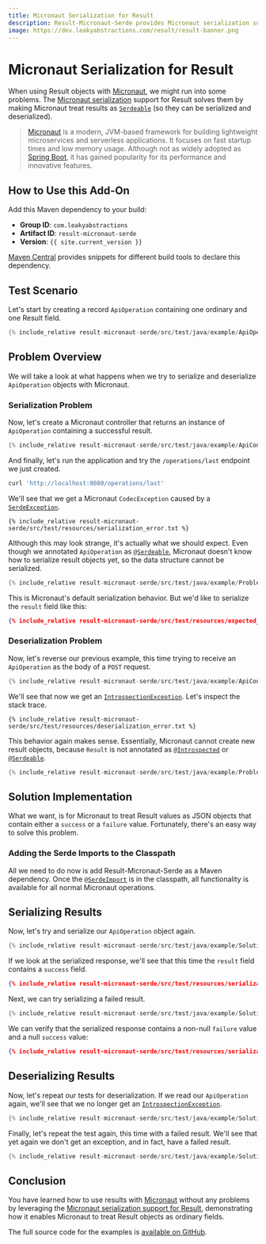 ```yaml
---
title: Micronaut Serialization for Result
description: Result-Micronaut-Serde provides Micronaut serialization support for Result objects
image: https://dev.leakyabstractions.com/result/result-banner.png
---
```


# Micronaut Serialization for Result

When using Result objects with [Micronaut][MICRONAUT], we might run into some problems. The
[Micronaut serialization][MICRONAUT_SERDE] support for Result solves them by making Micronaut treat results as
[`Serdeable`][SERDEABLE] (so they can be serialized and deserialized).

> [Micronaut][MICRONAUT] is a modern, JVM-based framework for building lightweight microservices and serverless
> applications. It focuses on fast startup times and low memory usage. Although not as widely adopted as
> [Spring Boot][SPRING_BOOT], it has gained popularity for its performance and innovative features.


## How to Use this Add-On

Add this Maven dependency to your build:

* **Group ID**: `com.leakyabstractions`
* **Artifact ID**: `result-micronaut-serde`
* **Version**: `{{ site.current_version }}`

[Maven Central][ARTIFACTS] provides snippets for different build tools to declare this dependency.


## Test Scenario

Let's start by creating a record `ApiOperation` containing one ordinary and one Result field.

```java
{% include_relative result-micronaut-serde/src/test/java/example/ApiOperation.java %}
```


## Problem Overview

We will take a look at what happens when we try to serialize and deserialize `ApiOperation` objects with Micronaut.


### Serialization Problem

Now, let's create a Micronaut controller that returns an instance of `ApiOperation` containing a successful result.

```java
{% include_relative result-micronaut-serde/src/test/java/example/ApiController.java fragment="get_endpoint" %}
```

And finally, let's run the application and try the `/operations/last` endpoint we just created.

```bash
curl 'http://localhost:8080/operations/last'
```

We'll see that we get a Micronaut `CodecException` caused by a [`SerdeException`][SERDE_EXCEPTION].

```
{% include_relative result-micronaut-serde/src/test/resources/serialization_error.txt %}
```

Although this may look strange, it's actually what we should expect. Even though we annotated `ApiOperation` as
[`@Serdeable`][SERDEABLE], Micronaut doesn't know how to serialize result objects yet, so the data structure cannot be
serialized.

```java
{% include_relative result-micronaut-serde/src/test/java/example/ProblemTest.java test="serialization_problem" %}
```

This is Micronaut's default serialization behavior. But we'd like to serialize the `result` field like this:

```json
{% include_relative result-micronaut-serde/src/test/resources/expected_serialized_result.json %}
```


### Deserialization Problem

Now, let's reverse our previous example, this time trying to receive an `ApiOperation` as the body of a `POST` request.

```java
{% include_relative result-micronaut-serde/src/test/java/example/ApiController.java fragment="post_endpoint" %}
```

We'll see that now we get an [`IntrospectionException`][INTROSPECTION_EXCEPTION]. Let's inspect the stack trace.

```
{% include_relative result-micronaut-serde/src/test/resources/deserialization_error.txt %}
```

This behavior again makes sense. Essentially, Micronaut cannot create new result objects, because `Result` is not
annotated as [`@Introspected`][INTROSPECTED] or [`@Serdeable`][SERDEABLE].

```java
{% include_relative result-micronaut-serde/src/test/java/example/ProblemTest.java test="deserialization_problem" %}
```


## Solution Implementation

What we want, is for Micronaut to treat Result values as JSON objects that contain either a `success` or a `failure`
value. Fortunately, there's an easy way to solve this problem.


### Adding the Serde Imports to the Classpath

All we need to do now is add Result-Micronaut-Serde as a Maven dependency. Once the [`@SerdeImport`][SERDE_IMPORT] is in
the classpath, all functionality is available for all normal Micronaut operations.


## Serializing Results

Now, let's try and serialize our `ApiOperation` object again.

```java
{% include_relative result-micronaut-serde/src/test/java/example/SolutionTest.java test="serialize_successful_result" %}
```

If we look at the serialized response, we'll see that this time the `result` field contains a `success` field.

```json
{% include_relative result-micronaut-serde/src/test/resources/serialization_solution_successful_result.json %}
```

Next, we can try serializing a failed result.

```java
{% include_relative result-micronaut-serde/src/test/java/example/SolutionTest.java test="serialize_failed_result" %}
```

We can verify that the serialized response contains a non-null `failure` value and a null `success` value:

```json
{% include_relative result-micronaut-serde/src/test/resources/serialization_solution_failed_result.json %}
```


## Deserializing Results

Now, let's repeat our tests for deserialization. If we read our `ApiOperation` again, we'll see that we no longer get an
[`IntrospectionException`][INTROSPECTION_EXCEPTION].

```java
{% include_relative result-micronaut-serde/src/test/java/example/SolutionTest.java test="deserialize_successful_result" %}
```

Finally, let's repeat the test again, this time with a failed result. We'll see that yet again we don't get an
exception, and in fact, have a failed result.

```java
{% include_relative result-micronaut-serde/src/test/java/example/SolutionTest.java test="deserialize_failed_result" %}
```


## Conclusion

You have learned how to use results with [Micronaut][MICRONAUT] without any problems by leveraging the
[Micronaut serialization support for Result][RESULT_MICRONAUT_SERDE_REPO], demonstrating how it enables Micronaut to
treat Result objects as ordinary fields.

The full source code for the examples is [available on GitHub][SOURCE_CODE].


[ARTIFACTS]:                    https://central.sonatype.com/artifact/com.leakyabstractions/result-jackson/
[INTROSPECTED]:                 https://javadoc.io/doc/io.micronaut/micronaut-core/latest/io/micronaut/core/annotation/Introspected.html
[INTROSPECTION_EXCEPTION]:      https://javadoc.io/doc/io.micronaut/micronaut-core/latest/io/micronaut/core/beans/exceptions/IntrospectionException.html
[MICRONAUT]:                    https://micronaut.io/
[MICRONAUT_SERDE]:              https://micronaut-projects.github.io/micronaut-serialization/latest/guide/
[RESULT]:                       https://result.leakyabstractions.com/
[RESULT_LATEST]:                https://search.maven.org/artifact/com.leakyabstractions/result/
[RESULT_MICRONAUT_SERDE_REPO]:  https://github.com/LeakyAbstractions/result-micronaut-serde/
[RESULT_REPO]:                  https://github.com/LeakyAbstractions/result/
[SERDEABLE]:                    https://javadoc.io/doc/io.micronaut.serde/micronaut-serde-api/latest/io/micronaut/serde/annotation/Serdeable.html
[SERDE_EXCEPTION]:              https://javadoc.io/doc/io.micronaut.serde/micronaut-serde-api/latest/io/micronaut/serde/exceptions/SerdeException.html
[SERDE_IMPORT]:                 https://javadoc.io/doc/io.micronaut.serde/micronaut-serde-api/latest/io/micronaut/serde/annotation/SerdeImport.html
[SOURCE_CODE]:                  https://github.com/LeakyAbstractions/result-micronaut-serde/tree/main/result-micronaut-serde/src/test/java/example
[SPRING_BOOT]:                  https://spring.io/projects/spring-boot
